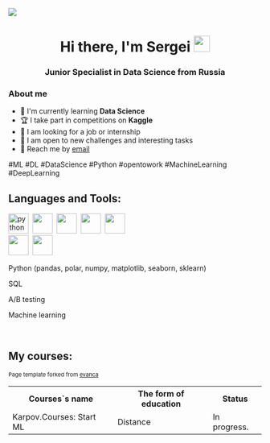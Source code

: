 ![](https://komarev.com/ghpvc/?username=s-razumov)

<h1 align="center">Hi there, I'm Sergei 
<img src="https://github.com/blackcater/blackcater/raw/main/images/Hi.gif" height="32"/></h1>
<h3 align="center">Junior Specialist in Data Science from Russia</h3>

### About me
-   :open_book: I'm currently learning **Data Science**
-   :trophy: I take part in competitions on **Kaggle**
-   :briefcase: I am looking for a job or internship
-   :handshake: I am open to new challenges and interesting tasks
-   :email: Reach me by [email](mailto:lavanda1242@mail.ru)

\#ML \#DL \#DataScience \#Python \#opentowork \#MachineLearning \#DeepLearning

## Languages and Tools:
<img src="https://cdn.jsdelivr.net/gh/devicons/devicon/icons/python/python-original-wordmark.svg" title="python" width="40" height="40"/>&nbsp;
<img src="https://cdn.jsdelivr.net/gh/devicons/devicon/icons/pandas/pandas-original-wordmark.svg" width="40" height="40"/>&nbsp;
<img src="https://cdn.jsdelivr.net/gh/devicons/devicon/icons/numpy/numpy-original.svg" width="40" height="40"/>&nbsp;
<img src="https://cdn.jsdelivr.net/gh/devicons/devicon/icons/pytorch/pytorch-original.svg" width="40" height="40"/>&nbsp;
<img src="https://cdn.jsdelivr.net/gh/devicons/devicon/icons/fastapi/fastapi-original.svg" width="40" height="40"/>&nbsp;        
<img src="https://cdn.jsdelivr.net/gh/devicons/devicon/icons/postgresql/postgresql-plain-wordmark.svg" width="40" height="40"/>&nbsp;
<img src="https://cdn.jsdelivr.net/gh/devicons/devicon/icons/git/git-original.svg" width="40" height="40"/>&nbsp;

          
          

        
Python (pandas, polar, numpy, matplotlib, seaborn, sklearn)

SQL

A/B testing

Machine learning

<br />

## My courses:
<table>
<tr>
  <th>Courses`s name</th>
  <th>The form of education</th>
  <th>Status</th>
</tr> 
<tr>
  <td>Karpov.Courses: Start ML</td>
  <td>Distance</td>
  <td>In progress.</td>
</tr>

 

<p style="font-size:11px">Page template forked from <a href="https://github.com/evanca/quick-portfolio">evanca</a></p>
<!-- Remove above link if you don't want to attibute -->

